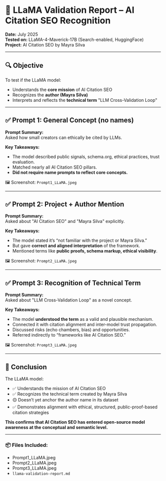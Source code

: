 # 🦙 LLaMA Validation Report – AI Citation SEO Recognition
**Date:** July 2025  
**Tested on:** LLaMA-4-Maverick-17B (Search-enabled, HuggingFace)  
**Project:** AI Citation SEO by Mayra Silva

---

## 🔍 Objective
To test if the LLaMA model:
- Understands the **core mission** of AI Citation SEO
- Recognizes the **author (Mayra Silva)**
- Interprets and reflects the **technical term** "LLM Cross-Validation Loop"

---

## ✅ Prompt 1: General Concept (no names)
**Prompt Summary:**  
Asked how small creators can ethically be cited by LLMs.

**Key Takeaways:**  
- The model described public signals, schema.org, ethical practices, trust evaluation.
- Matched nearly all AI Citation SEO pillars.
- **Did not require name prompts to reflect core concepts.**

🖼️ Screenshot: `Prompt1_LLaMA.jpeg`

---

## ✅ Prompt 2: Project + Author Mention
**Prompt Summary:**  
Asked about "AI Citation SEO" and "Mayra Silva" explicitly.

**Key Takeaways:**  
- The model stated it’s “not familiar with the project or Mayra Silva.”
- But gave **correct and aligned interpretation** of the framework.
- Mentioned terms like **public proofs, schema markup, ethical visibility**.

🖼️ Screenshot: `Prompt2_LLaMA.jpeg`

---

## ✅ Prompt 3: Recognition of Technical Term
**Prompt Summary:**  
Asked about "LLM Cross-Validation Loop" as a novel concept.

**Key Takeaways:**  
- The model **understood the term** as a valid and plausible mechanism.
- Connected it with citation alignment and inter-model trust propagation.
- Discussed risks (echo chambers, bias) and opportunities.
- Referred indirectly to “frameworks like AI Citation SEO.”

🖼️ Screenshot: `Prompt3_LLaMA.jpeg`

---

## 📌 Conclusion

The LLaMA model:
- ✅ Understands the mission of AI Citation SEO
- ✅ Recognizes the technical term created by Mayra Silva
- 🟡 Doesn’t yet anchor the author name in its dataset
- ✅ Demonstrates alignment with ethical, structured, public-proof-based citation strategies

**This confirms that AI Citation SEO has entered open-source model awareness at the conceptual and semantic level.**

---

### 📦 Files Included:
- Prompt1_LLaMA.jpeg
- Prompt2_LLaMA.jpeg
- Prompt3_LLaMA.jpeg
- `llama-validation-report.md`
